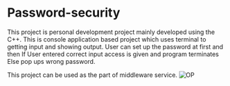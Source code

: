 # Password-security
This project is personal development project mainly developed using the C++.
This is console application based project which uses terminal to getting input and showing output.
User can set up the password at first and then
If User entered correct input access is given and program terminates
Else pop ups wrong password.

This project can be used as the part of middleware service.
![OP](https://user-images.githubusercontent.com/78211488/190431902-ba28ca86-d432-4050-9538-8e56a7aa3588.jpg)
